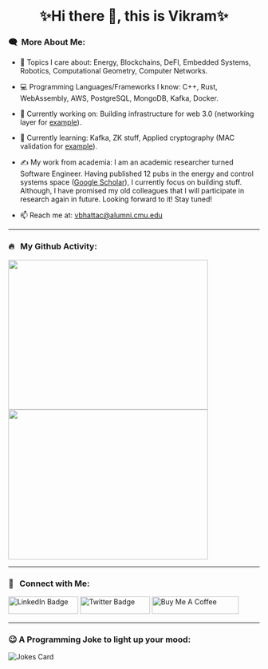 <p align="center"><img src="https://komarev.com/ghpvc/?username=vbhattaccmu&style=flat-square&color=blue" alt=""></p>

<h1 align="center">
✨Hi there 👋, this is Vikram✨
</h1>

### :left_speech_bubble:	&nbsp;More About Me:

- 💬 Topics I care about: Energy, Blockchains, DeFI, Embedded Systems, Robotics, Computational Geometry, Computer Networks.

- :computer: Programming Languages/Frameworks I know:  C++, Rust, WebAssembly, AWS, PostgreSQL, MongoDB, Kafka, Docker.

- 🔭 Currently working on: Building infrastructure for web 3.0 (networking layer for [example](https://github.com/vbhattaccmu/lynk)).
  
- 🌱 Currently learning: Kafka, ZK stuff, Applied cryptography (MAC validation for [example](https://github.com/vbhattaccmu/rlpx_handshake)).
  
- ✍️ My work from academia: I am an academic researcher turned Software Engineer. Having published 12 pubs in the energy and control systems space ([Google Scholar](https://scholar.google.co.in/citations?user=91OsIQYAAAAJ&hl=en)), I currently focus on building stuff. Although, I have promised my old colleagues that I will participate in research again in future. Looking forward to it! Stay tuned!
  
- 📫 Reach me at: vbhattac@alumni.cmu.edu

---

### 🔥 &nbsp; My Github Activity:
<a href="https://git.io/streak-stats"><img src="http://github-readme-streak-stats.herokuapp.com?user=vbhattaccmu&theme=dark" height="300" width="400"></a>
<a href="https://github.com/vbhattaccmu/github-readme-stats"><img src="https://github-readme-stats.vercel.app/api/top-langs/?username=vbhattaccmu&layout=compact&theme=vision-friendly-dark" height="300" width="400"></a>

<!-- 
<a href="https://github.com/vbhattaccmu/github-readme-stats">
  <img src="https://github-readme-stats.vercel.app/api?username=vbhattaccmu&show_icons=true&theme=transparent" alt="Anurag's GitHub stats" width="400">
</a>
-->
---

### :thought_balloon:	&nbsp; Connect with Me:

<p>
<a href="https://www.linkedin.com/in/vikram-bhattacharjee-3a04755b"><img src="https://img.shields.io/badge/LinkedIn-blue?style=for-the-badge&logo=linkedin&logoColor=white" alt="LinkedIn Badge" height="35" width="140" /></a>
<a href="https://twitter.com/vbhattac453"><img src="https://img.shields.io/badge/Twitter-blue?style=for-the-badge&logo=twitter&logoColor=white" alt="Twitter Badge" height="35" width="140"/></a>
<a href="https://www.buymeacoffee.com/vbhattaccmu" target="_blank"><img src="https://cdn.buymeacoffee.com/buttons/default-orange.png" alt="Buy Me A Coffee" height="35" width="174"/></a>
</p>

---

### 😉 A Programming Joke to light up your mood:
<!-- Markdown -->
![Jokes Card](https://readme-jokes.vercel.app/api)

